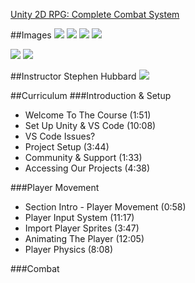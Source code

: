 [Unity 2D RPG: Complete Combat System](https://www.gamedev.tv/p/unity-2d-rpg-combat)

##Images
![](https://www.filepicker.io/api/file/Ov3HSDTNi1Qxo2tGOkAt)
![](https://www.filepicker.io/api/file/NmUWdmCJTQu4S1IpFf8g)
![](https://www.filepicker.io/api/file/oMWvozTeXY1B3LdKTXQS)
![](https://www.filepicker.io/api/file/r3zjWqWRRxGoP8NlQXHH)

![](https://www.filepicker.io/api/file/qfRROH6cRZa8UpYo85Vd)
![](https://www.filepicker.io/api/file/4OnXrQpCSi2Ny3xybchA)

##Instructor
Stephen Hubbard
![](https://www.filepicker.io/api/file/RF2tbC4kSReyIy0Bnhyx)

##Curriculum
###Introduction & Setup
- Welcome To The Course (1:51)
- Set Up Unity & VS Code (10:08)
- VS Code Issues?
- Project Setup (3:44)
- Community & Support (1:33)
- Accessing Our Projects (4:38)

###Player Movement
- Section Intro - Player Movement (0:58)
- Player Input System (11:17)
- Import Player Sprites (3:47)
- Animating The Player (12:05)
- Player Physics (8:08)

###Combat